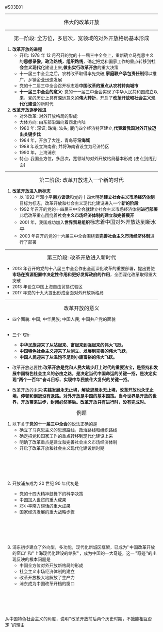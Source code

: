 #S03E01


----


<center><big>伟大的改革开放</center></big>

---
<center><big>第一阶段: 全方位，多层次，宽领域的对外开放格局基本形成</center></big>

1. **改革开放的进程**
	- 开启: 1978 年 12 月召开的党的十一届三中全会上，重新确立马克思主义的**思想录像，政治路线，组织路线**，确定把党和国家工作的重点转移到**社会主义现代化**建设上来,**做出实行改革开放**的重大决策
	- 十一届三中全会之后，农村改革取得率先突破,**家庭联产承包责任制**得以推广，乡镇企业迅速发展
	- 党的十二届三中全会召开标志着**中国改革的重点从农村转向城市**
	- **十一届三中全会的意义**: 
	党的十一届三中全会实现了中华人民共和国成立以来，党的历史上具有深远意义的**伟大转折**，开启了**改革开放和社会主义现代化建设**的新时代
2. **改革开放逐步推进**
	- 对外改革: 对外开放格局的形成:
	- 大体方向: 由东部沿海向着西北内陆
	- 1980 年: 深证; 珠海; 汕头; 厦门四个经济特区建立,**代表着我国对外开放迈出关键步伐**
	- 1984 年，开放了大连，青岛等**沿海城**
	- 1988 年设立海南省; 并将海南省设立为经济特区
	- 1990 年，上海浦东
	- 特点: 我国全方位，多层次，宽领域的对外开放格局基本形成 {由点到线到面}
---
<center><big>第二阶段: 改革开放进入一个新的时代</center></big>

1. **改革开放进入新标志**
	- 以 1992 年邓小平**南方谈话**和党的十四大明确**建立社会主义市场经济体制**目标为标志，改革开放和社会主义现代化建设进入一个**新的阶段**
	- 1992 年召开的党的十四届三中全会就建立社会主义市场经济体制**进行部署**此后改革重点围绕着**社会主义市场经济体制的建立和完善展开**
	- 2001 年，我国成功加入**世界贸易组织**<big>标志着中国对外开放达到新水平</big>
	- 2003 年召开的党的十六届三中全会围绕着**完善社会主义市场经济体制**进行了部署
	
---
<center><big>第三阶段: 改革开放进入新时代</center></big>

 - 2013 年召开的党的十八届三中全会作出全面深化改革的重要部署，提出要使**市场在资源配置中决定性作用和更好发挥政府的作用**，全面深化改革取得重大突破
 - 2013 年设立中国上海自由贸易试验区
 - 2017 年党的十九大提出形成全面对外开放新格局
---

<center><big>改革开放的意义</center></big>

- 四个面貌: 中国; 中华民族; 中国人民; 中国共产党的面貌
<br><br>
- 三个飞跃:
	- **中华民族迎来了从站起来、富起来到强起来的伟大飞跃。**
	- **中国特色社会主义迎来了从创立、发展到完善的伟大飞跃，**
	- **中国人民迎来了从温饱不足到小康富裕的伟大飞跃。**


- 改革开放必要性:**改革开放是党和人民大踏步赶上时代的重要法宝，是坚持和发展中国特色社会主义的必由之路，是决定当代中国命运的关键一招，是决定实现“两个一百年”奋斗目标、实现中华民族伟大复兴的关键一招。**
- 改革开放的未来:**实践发展永无止境，解放思想永无止境，改革开放也永无止境，停顿和倒退没有退路。对外开放是中国的基本国策。当今世界是开放的世界，开放带来进步，封闭必然落后。改革开放只有进行时，没有完成时。**







<center><big>
例题</center></big>

1. 以下关于**党的十一届三中全会**的说法正确的是
	- 确立了马克思主义的思想路线，政治路线和组织路线
	- 确定把党和国家工作的重点转移到现代化建设上来
	- 明确了改革重点是建立和完善社会主义市场经济体制
	- 开启了改革开放和社会主义现代化建设新时期

<br><br><br><br>

2. 开放浦东成为 20 世纪 90 年代初是


	- 党的十四大精神鼓舞下的科学决策
	- 中国加入世贸的重大成果
	- 邓小平南方谈话的重大成果
	- 国家经济发展的重大战略步骤

<br><br><br><br>


3. 浦东初步建立了外向型，多功能，现代化新城区框架，已成为''中国改革开放的窗口''和''上海现代化建设的缩影''，成为中国的一大奇迹，这一''奇迹''的出现反映的根本问题是
	- 中国全方位对外开放新格局的形成
	- 社会主义市场经济体制的建立
	- 改革开放极大地解放了生产力
	- 浦东成为中国改革开档的窗口

<br><br><br><br>






从中国特色社会主义的角度，说明''改革开放前后两个历史时期，不饿能相互否定''的理由<br><br><br>
<br><br><br>